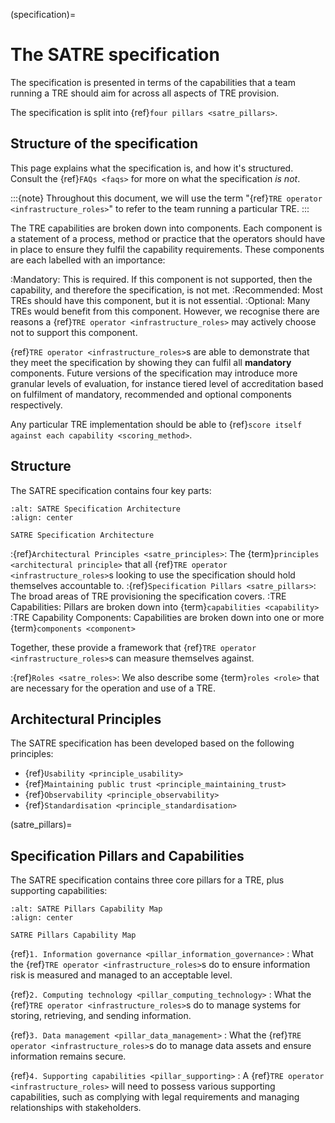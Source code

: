 (specification)=

# The SATRE specification

The specification is presented in terms of the capabilities that a team running a TRE should aim for across all aspects of TRE provision.

The specification is split into {ref}`four pillars <satre_pillars>`.

## Structure of the specification

This page explains what the specification is, and how it's structured. Consult the {ref}`FAQs <faqs>` for more on what the specification _is not_.

:::{note}
Throughout this document, we will use the term "{ref}`TRE operator <infrastructure_roles>`" to refer to the team running a particular TRE.
:::

The TRE capabilities are broken down into components.
Each component is a statement of a process, method or practice that the operators should have in place to ensure they fulfil the capability requirements.
These components are each labelled with an importance:

:Mandatory: This is required. If this component is not supported, then the capability, and therefore the specification, is not met.
:Recommended: Most TREs should have this component, but it is not essential.
:Optional: Many TREs would benefit from this component. However, we recognise there are reasons a {ref}`TRE operator <infrastructure_roles>` may actively choose not to support this component.

{ref}`TRE operator <infrastructure_roles>`s are able to demonstrate that they meet the specification by showing they can fulfil all **mandatory** components.
Future versions of the specification may introduce more granular levels of evaluation, for instance tiered level of accreditation based on fulfilment of mandatory, recommended and optional components respectively.

Any particular TRE implementation should be able to {ref}`score itself against each capability <scoring_method>`.

## Structure

The SATRE specification contains four key parts:

```{figure} ../images/Architecture.svg
:alt: SATRE Specification Architecture
:align: center

SATRE Specification Architecture
```

:{ref}`Architectural Principles <satre_principles>`: The {term}`principles <architectural principle>` that all {ref}`TRE operator <infrastructure_roles>`s looking to use the specification should hold themselves accountable to.
:{ref}`Specification Pillars <satre_pillars>`: The broad areas of TRE provisioning the specification covers.
:TRE Capabilities: Pillars are broken down into {term}`capabilities <capability>`
:TRE Capability Components: Capabilities are broken down into one or more {term}`components <component>`

Together, these provide a framework that {ref}`TRE operator <infrastructure_roles>`s can measure themselves against.

:{ref}`Roles <satre_roles>`: We also describe some {term}`roles <role>` that are necessary for the operation and use of a TRE.

## Architectural Principles

The SATRE specification has been developed based on the following principles:

- {ref}`Usability <principle_usability>`
- {ref}`Maintaining public trust <principle_maintaining_trust>`
- {ref}`Observability <principle_observability>`
- {ref}`Standardisation <principle_standardisation>`

(satre_pillars)=

## Specification Pillars and Capabilities

The SATRE specification contains three core pillars for a TRE, plus supporting capabilities:

```{figure} ../images/Capability_Map/full.drawio.svg
:alt: SATRE Pillars Capability Map
:align: center

SATRE Pillars Capability Map
```

{ref}`1. Information governance <pillar_information_governance>`
: What the {ref}`TRE operator <infrastructure_roles>`s do to ensure information risk is measured and managed to an acceptable level.

{ref}`2. Computing technology <pillar_computing_technology>`
: What the {ref}`TRE operator <infrastructure_roles>`s do to manage systems for storing, retrieving, and sending information.

{ref}`3. Data management <pillar_data_management>`
: What the {ref}`TRE operator <infrastructure_roles>`s do to manage data assets and ensure information remains secure.

{ref}`4. Supporting capabilities <pillar_supporting>`
: A {ref}`TRE operator <infrastructure_roles>` will need to possess various supporting capabilities, such as complying with legal requirements and managing relationships with stakeholders.
